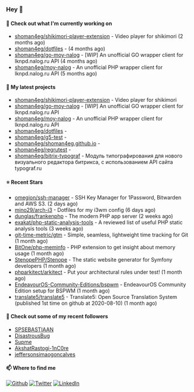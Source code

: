 ### Hey 👋

#### 👷 Check out what I'm currently working on

- [shoman4eg/shikimori-player-extension](https://github.com/shoman4eg/shikimori-player-extension) - Video player for shikimori (2 months ago)
- [shoman4eg/dotfiles](https://github.com/shoman4eg/dotfiles) -  (4 months ago)
- [shoman4eg/go-moy-nalog](https://github.com/shoman4eg/go-moy-nalog) - [WIP] An unofficial GO wrapper client for lknpd.nalog.ru API  (4 months ago)
- [shoman4eg/moy-nalog](https://github.com/shoman4eg/moy-nalog) - An unofficial PHP wrapper client for lknpd.nalog.ru API (5 months ago)

#### 🌱 My latest projects

- [shoman4eg/shikimori-player-extension](https://github.com/shoman4eg/shikimori-player-extension) - Video player for shikimori
- [shoman4eg/go-moy-nalog](https://github.com/shoman4eg/go-moy-nalog) - [WIP] An unofficial GO wrapper client for lknpd.nalog.ru API 
- [shoman4eg/moy-nalog](https://github.com/shoman4eg/moy-nalog) - An unofficial PHP wrapper client for lknpd.nalog.ru API
- [shoman4eg/dotfiles](https://github.com/shoman4eg/dotfiles) - 
- [shoman4eg/g5-test](https://github.com/shoman4eg/g5-test) - 
- [shoman4eg/shoman4eg.github.io](https://github.com/shoman4eg/shoman4eg.github.io) - 
- [shoman4eg/regrutest](https://github.com/shoman4eg/regrutest) - 
- [shoman4eg/bitrix-typograf](https://github.com/shoman4eg/bitrix-typograf) - Модуль типографирования для нового визуального редактора битрикса, с использованием API сайта typograf.ru

#### ⭐ Recent Stars

- [omegion/ssh-manager](https://github.com/omegion/ssh-manager) - SSH Key Manager for 1Password, Bitwarden and AWS S3. (2 days ago)
- [mino29/arch-i3](https://github.com/mino29/arch-i3) - Dotfiles for my i3wm config (6 days ago)
- [dunglas/frankenphp](https://github.com/dunglas/frankenphp) - The modern PHP app server (2 weeks ago)
- [exakat/php-static-analysis-tools](https://github.com/exakat/php-static-analysis-tools) - A reviewed list of useful PHP static analysis tools (3 weeks ago)
- [git-time-metric/gtm](https://github.com/git-time-metric/gtm) - Simple, seamless, lightweight time tracking for Git (1 month ago)
- [BitOne/php-meminfo](https://github.com/BitOne/php-meminfo) - PHP extension to get insight about memory usage (1 month ago)
- [StenopePHP/Stenope](https://github.com/StenopePHP/Stenope) - The static website generator for Symfony developers (1 month ago)
- [phparkitect/arkitect](https://github.com/phparkitect/arkitect) - Put your architectural rules under test! (1 month ago)
- [EndeavourOS-Community-Editions/bspwm](https://github.com/EndeavourOS-Community-Editions/bspwm) - EndeavourOS Community Edition setup for BSPWM (1 month ago)
- [translate5/translate5](https://github.com/translate5/translate5) - Translate5: Open Source Translation System (published 1st time on github at 2020-08-10) (1 month ago)

#### 👯 Check out some of my recent followers

- [SPSEBASTIAAN](https://github.com/SPSEBASTIAAN)
- [DisastrousBug](https://github.com/DisastrousBug)
- [Supme](https://github.com/Supme)
- [AkshatRastogi-1nC0re](https://github.com/AkshatRastogi-1nC0re)
- [jeffersonsimaogoncalves](https://github.com/jeffersonsimaogoncalves)


#### 📫 Where to find me
<p>
<a href="https://github.com/shoman4eg" target="_blank"><img alt="Github" src="https://img.shields.io/badge/GitHub-%2312100E.svg?&style=for-the-badge&logo=Github&logoColor=white" /></a>
<a href="https://twitter.com/shoman4eg" target="_blank"><img alt="Twitter" src="https://img.shields.io/badge/twitter-%231DA1F2.svg?&style=for-the-badge&logo=twitter&logoColor=white" /></a>
<a href="https://www.linkedin.com/in/artemdubinin/" target="_blank"><img alt="LinkedIn" src="https://img.shields.io/badge/linkedin-%230077B5.svg?&style=for-the-badge&logo=linkedin&logoColor=white" /></a>
</p>
